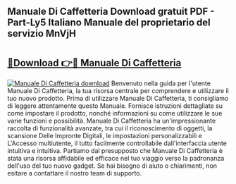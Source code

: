 ## Manuale Di Caffetteria Download gratuit PDF - Part-Ly5 Italiano Manuale del proprietario del servizio MnVjH

# <h2><a href="http://dfdckt.blite.top/?on=Manuale+Di+Caffetteria">🔗Download 👉🔴 Manuale Di Caffetteria</a></h2>

[![Manuale Di Caffetteria download](https://i.imgur.com/lujVjoI.png)](http://dfdckt.blite.top/?on=Manuale+Di+Caffetteria)
Benvenuto nella guida per l'utente Manuale Di Caffetteria, la tua risorsa centrale per comprendere e utilizzare il tuo nuovo prodotto. Prima di utilizzare Manuale Di Caffetteria, ti consigliamo di leggere attentamente questo Manuale. Fornisce istruzioni dettagliate su come impostare il prodotto, nonché informazioni su come utilizzare le sue varie funzioni e possibilità. Manuale Di Caffetteria ha un'impressionante raccolta di funzionalità avanzate, tra cui il riconoscimento di oggetti, la scansione Delle Impronte Digitali, le impostazioni personalizzabili e L'Accesso multiutente, il tutto facilmente controllabile dall'interfaccia utente intuitiva e intuitiva. Partiamo dal presupposto che Manuale Di Caffetteria è stata una risorsa affidabile ed efficace nel tuo viaggio verso la padronanza dell'uso del tuo nuovo gadget. Se hai bisogno di aiuto o chiarimenti, non esitare a contattare il nostro team di supporto.
